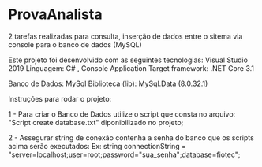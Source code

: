 # ProvaAnalista
2 tarefas realizadas para consulta, inserção de dados entre o sitema via console para o banco de dados (MySQL)


Este projeto foi desenvolvido com as seguintes tecnologias:
Visual Studio 2019
Linguagem: C# , Console Application
Target framework: .NET Core 3.1

Banco de Dados: MySql
Biblioteca (lib):  MySql.Data (8.0.32.1)

Instruções para rodar o projeto:

1 - Para criar o Banco de Dados utilize o script que consta no arquivo: "Script create database.txt" diponibilizado no projeto;

2 - Assegurar string de conexão contenha a senha do banco que os scripts acima serão executados:
Ex: string connectionString = "server=localhost;user=root;password="sua_senha";database=fiotec";
